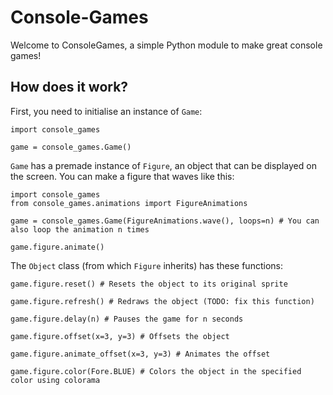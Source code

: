 # Console-Games
Welcome to ConsoleGames, a simple Python module to make great console games!

## How does it work?

First, you need to initialise an instance of `Game`:
```
import console_games

game = console_games.Game()
```

`Game` has a premade instance of `Figure`, an object that can be displayed on the screen. You can make a figure that waves like this:
```
import console_games
from console_games.animations import FigureAnimations

game = console_games.Game(FigureAnimations.wave(), loops=n) # You can also loop the animation n times

game.figure.animate()
```

The `Object` class (from which `Figure` inherits) has these functions:
```
game.figure.reset() # Resets the object to its original sprite

game.figure.refresh() # Redraws the object (TODO: fix this function)

game.figure.delay(n) # Pauses the game for n seconds

game.figure.offset(x=3, y=3) # Offsets the object

game.figure.animate_offset(x=3, y=3) # Animates the offset

game.figure.color(Fore.BLUE) # Colors the object in the specified color using colorama
```
